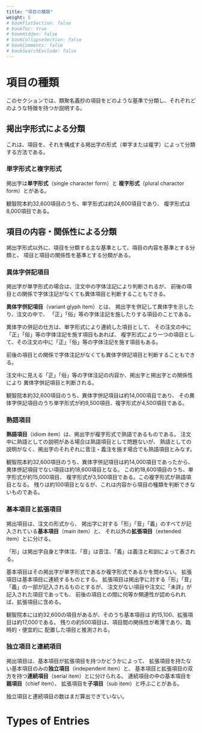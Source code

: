 ```yaml
---
title: "項目の種類"
weight: 5
# bookFlatSection: false
# bookToc: true
# bookHidden: false
# bookCollapseSection: false
# bookComments: false
# bookSearchExclude: false
---
```


# 項目の種類

このセクションでは、類聚名義抄の項目をどのような基準で分類し、それぞれどのような特徴を持つか説明する。

## 掲出字形式による分類

これは、項目を、それを構成する掲出字の形式（単字または複字）によって分類する方法である。

### 単字形式と複字形式

掲出字は**単字形式**（single character form）と
**複字形式**（plural charactor form）とがある。

観智院本約32,600項目のうち、単字形式は約24,600項目であり、
複字形式は8,000項目である。

## 項目の内容・関係性による分類

掲出字形式以外に、項目を分類する主な基準として、項目の内容を基準とする分類と、
項目と項目の関係性を基準とする分類がある。

### 異体字併記項目

掲出字が単字形式の場合は、注文中の字体注記により判断されるが、
前後の項目との関係で字体注記がなくても異体項目と判断することもできる。


**異体字併記項目**（variant glyph item）とは、
掲出字を併記して異体字を示したり、注文の中で、
「正」「俗」等の字体注記を施したりする項目のことである。

異体字の併記の仕方は、単字形式により連続した項目として、
その注文の中に「正」「俗」等の字体注記を施す項目もあれば、
複字形式により一つの項目として、その注文の中に「正」「俗」等の字体注記を施す項目もある。

前後の項目との関係で字体注記がなくても異体字併記項目と判断することもできる。

注文中に見える「正」「俗」等の字体注記の内容か、掲出字と掲出字との関係性により
異体字併記項目と判断される。

観智院本約32,600項目のうち、異体字併記項目は約14,000項目であり、
その異体字併記項目のうち単字形式が約9,500項目、複字形式が4,500項目である。

### 熟語項目

**熟語項目**（idiom item）は、掲出字が複字形式で熟語であるものである。
注文中に熟語としての説明がある場合は熟語項目として問題ないが、
熟語としての説明がなく、掲出字のそれぞれに音注・義注を施す場合でも熟語項目とみなす。

観智院本約32,600項目のうち、異体字併記項目は約14,000項目であったから、
異体併記項目でない項目は約18,600項目となる。
この約18,600項目のうち、単字形式が約15,000項目、
複字形式が3,500項目である。この複字形式が熟語項目となる。
残りは約100項目となるが、これは内容から項目の種類を判断できないものである。

### 基本項目と拡張項目

掲出項目は、注文の形式から、
掲出字に対する「形」「音」「義」のすべてが記入されている**基本項目**（main item）と、
それ以外の**拡張項目**（extended item）とに分ける。

「形」は掲出字自身と字体注、「音」は音注、「義」は義注と和訓によって表される。

基本項目はその掲出字が単字形式であるか複字形式であるかを問わない。
拡張項目は基本項目に連続するものとする。
拡張項目は掲出字に対する「形」「音」「義」の一部が記入されるものとするが、
注文がない項目や注文に「未詳」が記入された項目であっても、
前後の項目との間に何等か関連性が認められれば、拡張項目に含める。

観智院本には約32,600の項目があるが、そのうち基本項目は
約15,100、拡張項目は約17,000である。
残りの約500項目は、項目間の関係性が希薄であり、臨時的・便宜的に
配置した項目と推測される。

### 独立項目と連続項目

掲出項目は、基本項目が拡張項目を持つかどうかによって、
拡張項目を持たない基本項目のみの**独立項目**（independent item）と、
基本項目と拡張項目の双方を持つ**連続項目**（serial item）とに分けられる。
連続項目の中の基本項目を**親項目**（chief item）、
拡張項目を**子項目**（sub item）と呼ぶことがある。

独立項目と連続項目の数はまだ算出できていない。

# Types of Entries

